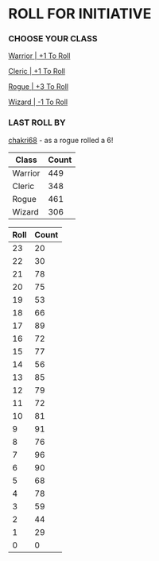 # ROLL FOR INITIATIVE
### CHOOSE YOUR CLASS

[Warrior | +1 To Roll](https://github.com/benjaminsampica/benjaminsampica/issues/new?title=roll%7Cwarrior&body=Just+click+%27Submit+new+issue%27.)

[Cleric | +1 To Roll](https://github.com/benjaminsampica/benjaminsampica/issues/new?title=roll%7Ccleric&body=Just+click+%27Submit+new+issue%27.)

[Rogue | +3 To Roll](https://github.com/benjaminsampica/benjaminsampica/issues/new?title=roll%7Crogue&body=Just+click+%27Submit+new+issue%27.)

[Wizard | -1 To Roll](https://github.com/benjaminsampica/benjaminsampica/issues/new?title=roll%7Cwizard&body=Just+click+%27Submit+new+issue%27.)
### LAST ROLL BY
[chakri68](https://www.github.com/chakri68) - as a rogue rolled a 6!

|Class|Count|
|-|-|
|Warrior|449|
|Cleric|348|
|Rogue|461|
|Wizard|306|

|Roll|Count|
|-|-|
|23|20
|22|30
|21|78
|20|75
|19|53
|18|66
|17|89
|16|72
|15|77
|14|56
|13|85
|12|79
|11|72
|10|81
|9|91
|8|76
|7|96
|6|90
|5|68
|4|78
|3|59
|2|44
|1|29
|0|0
